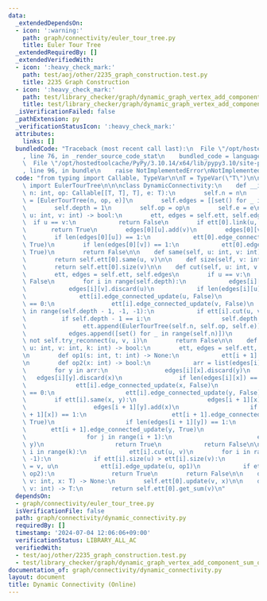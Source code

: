 ```yaml
---
data:
  _extendedDependsOn:
  - icon: ':warning:'
    path: graph/connectivity/euler_tour_tree.py
    title: Euler Tour Tree
  _extendedRequiredBy: []
  _extendedVerifiedWith:
  - icon: ':heavy_check_mark:'
    path: test/aoj/other/2235_graph_construction.test.py
    title: 2235 Graph Construction
  - icon: ':heavy_check_mark:'
    path: test/library_checker/graph/dynamic_graph_vertex_add_component_sum_onine.test.py
    title: test/library_checker/graph/dynamic_graph_vertex_add_component_sum_onine.test.py
  _isVerificationFailed: false
  _pathExtension: py
  _verificationStatusIcon: ':heavy_check_mark:'
  attributes:
    links: []
  bundledCode: "Traceback (most recent call last):\n  File \"/opt/hostedtoolcache/PyPy/3.10.14/x64/lib/pypy3.10/site-packages/onlinejudge_verify/documentation/build.py\"\
    , line 76, in _render_source_code_stat\n    bundled_code = language.bundle(\n\
    \  File \"/opt/hostedtoolcache/PyPy/3.10.14/x64/lib/pypy3.10/site-packages/onlinejudge_verify/languages/python.py\"\
    , line 96, in bundle\n    raise NotImplementedError\nNotImplementedError\n"
  code: "from typing import Callable, TypeVar\n\nT = TypeVar(\"T\")\n\nfrom graph.connectivity.euler_tour_tree\
    \ import EulerTourTree\n\n\nclass DynamicConnectivity:\n    def __init__(self,\
    \ n: int, op: Callable[[T, T], T], e: T):\n        self.n = n\n        self.ett\
    \ = [EulerTourTree(n, op, e)]\n        self.edges = [[set() for _ in range(n)]]\n\
    \        self.depth = 1\n        self.op = op\n        self.e = e\n\n    def link(self,\
    \ u: int, v: int) -> bool:\n        ett, edges = self.ett, self.edges\n      \
    \  if u == v:\n            return False\n        if ett[0].link(u, v):\n     \
    \       return True\n        edges[0][u].add(v)\n        edges[0][v].add(u)\n\
    \        if len(edges[0][u]) == 1:\n            ett[0].edge_connected_update(u,\
    \ True)\n        if len(edges[0][v]) == 1:\n            ett[0].edge_connected_update(v,\
    \ True)\n        return False\n\n    def same(self, u: int, v: int) -> bool:\n\
    \        return self.ett[0].same(u, v)\n\n    def size(self, v: int) -> int:\n\
    \        return self.ett[0].size(v)\n\n    def cut(self, u: int, v: int) -> bool:\n\
    \        ett, edges = self.ett, self.edges\n        if u == v:\n            return\
    \ False\n        for i in range(self.depth):\n            edges[i][u].discard(v)\n\
    \            edges[i][v].discard(u)\n            if len(edges[i][u]) == 0:\n \
    \               ett[i].edge_connected_update(u, False)\n            if len(edges[i][v])\
    \ == 0:\n                ett[i].edge_connected_update(v, False)\n        for i\
    \ in range(self.depth - 1, -1, -1):\n            if ett[i].cut(u, v):\n      \
    \          if self.depth - 1 == i:\n                    self.depth += 1\n    \
    \                ett.append(EulerTourTree(self.n, self.op, self.e))\n        \
    \            edges.append([set() for _ in range(self.n)])\n                return\
    \ not self.try_reconnect(u, v, i)\n        return False\n\n    def try_reconnect(self,\
    \ u: int, v: int, k: int) -> bool:\n        ett, edges = self.ett, self.edges\n\
    \n        def op1(s: int, t: int) -> None:\n            ett[i + 1].link(s, t)\n\
    \n        def op2(x: int) -> bool:\n            arr = list(edges[i][x])\n    \
    \        for y in arr:\n                edges[i][x].discard(y)\n             \
    \   edges[i][y].discard(x)\n                if len(edges[i][x]) == 0:\n      \
    \              ett[i].edge_connected_update(x, False)\n                if len(edges[i][y])\
    \ == 0:\n                    ett[i].edge_connected_update(y, False)\n        \
    \        if ett[i].same(x, y):\n                    edges[i + 1][x].add(y)\n \
    \                   edges[i + 1][y].add(x)\n                    if len(edges[i\
    \ + 1][x]) == 1:\n                        ett[i + 1].edge_connected_update(x,\
    \ True)\n                    if len(edges[i + 1][y]) == 1:\n                 \
    \       ett[i + 1].edge_connected_update(y, True)\n                else:\n   \
    \                 for j in range(i + 1):\n                        ett[j].link(x,\
    \ y)\n                    return True\n            return False\n\n        for\
    \ i in range(k):\n            ett[i].cut(u, v)\n        for i in range(k, -1,\
    \ -1):\n            if ett[i].size(u) > ett[i].size(v):\n                u, v\
    \ = v, u\n            ett[i].edge_update(u, op1)\n            if ett[i].try_reconnect(u,\
    \ op2):\n                return True\n        return False\n\n    def update(self,\
    \ v: int, x: T) -> None:\n        self.ett[0].update(v, x)\n\n    def get_sum(self,\
    \ v: int) -> T:\n        return self.ett[0].get_sum(v)\n"
  dependsOn:
  - graph/connectivity/euler_tour_tree.py
  isVerificationFile: false
  path: graph/connectivity/dynamic_connectivity.py
  requiredBy: []
  timestamp: '2024-07-04 12:06:06+09:00'
  verificationStatus: LIBRARY_ALL_AC
  verifiedWith:
  - test/aoj/other/2235_graph_construction.test.py
  - test/library_checker/graph/dynamic_graph_vertex_add_component_sum_onine.test.py
documentation_of: graph/connectivity/dynamic_connectivity.py
layout: document
title: Dynamic Connectivity (Online)
---
```

